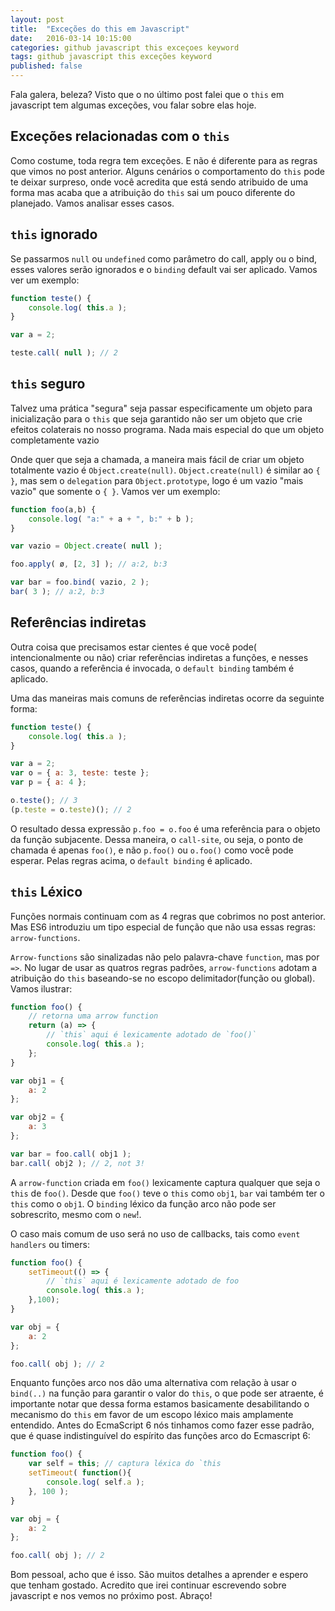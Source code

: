 ```yaml
---
layout: post
title:  "Exceções do this em Javascript"
date:   2016-03-14 10:15:00
categories: github javascript this exceçoes keyword
tags: github javascript this exceções keyword
published: false
---
```


Fala galera, beleza? Visto que o no último post falei que o `this` em javascript tem algumas exceções, vou falar sobre elas hoje.

## Exceções relacionadas com o `this`
Como costume, toda regra tem exceções. E não é diferente para as regras que vimos no post anterior. Alguns cenários o comportamento do `this` pode te deixar surpreso, onde você acredita que está sendo atribuido de uma forma mas acaba que a atribuição do `this` sai um pouco diferente do planejado. Vamos analisar esses casos. 

## `this` ignorado

Se passarmos `null` ou `undefined` como parâmetro do call, apply ou o bind, esses valores serão ignorados e o `binding` default vai ser aplicado. Vamos ver um exemplo:

```js
function teste() {
    console.log( this.a );
}

var a = 2;

teste.call( null ); // 2
```

## `this` seguro

Talvez uma prática "segura" seja passar especificamente um objeto para inicialização para o `this` que seja garantido não ser um objeto que crie efeitos colaterais no nosso programa. Nada mais especial do que um objeto completamente vazio

Onde quer que seja a chamada, a maneira mais fácil de criar um objeto totalmente vazio é `Object.create(null)`. `Object.create(null)` é similar ao `{ }`, mas sem o `delegation` para `Object.prototype`, logo é um vazio "mais vazio" que somente o `{ }`. Vamos ver um exemplo: 

```js
function foo(a,b) {
    console.log( "a:" + a + ", b:" + b );
}

var vazio = Object.create( null );

foo.apply( ø, [2, 3] ); // a:2, b:3

var bar = foo.bind( vazio, 2 );
bar( 3 ); // a:2, b:3
```

## Referências indiretas

Outra coisa que precisamos estar cientes é que você pode( intencionalmente ou não) criar referências indiretas a funções, e nesses casos, quando a referência é invocada, o `default binding` também é aplicado. 

Uma das maneiras mais comuns de referências indiretas ocorre da seguinte forma: 

```js
function teste() {
    console.log( this.a );
}

var a = 2;
var o = { a: 3, teste: teste };
var p = { a: 4 };

o.teste(); // 3
(p.teste = o.teste)(); // 2
```

O resultado dessa expressão `p.foo = o.foo` é uma referência para o objeto da função subjacente. Dessa maneira, o `call-site`, ou seja, o ponto de chamada é apenas `foo()`, e não `p.foo()` ou `o.foo()` como você pode esperar. Pelas regras acima,  o `default binding` é aplicado. 


## `this` Léxico

Funções normais continuam com as 4 regras que cobrimos no post anterior. Mas ES6 introduziu um tipo especial de função que não usa essas regras: `arrow-functions`.

`Arrow-functions` são sinalizadas não pelo palavra-chave `function`, mas por `=>`. No lugar de usar as quatros regras padrões, `arrow-functions` adotam a atribuição do `this` baseando-se no escopo delimitador(função ou global). Vamos ilustrar:

```js
function foo() {
    // retorna uma arrow function
    return (a) => {
        // `this` aqui é lexicamente adotado de `foo()`
        console.log( this.a );
    };
}

var obj1 = {
    a: 2
};

var obj2 = {
    a: 3
};

var bar = foo.call( obj1 );
bar.call( obj2 ); // 2, not 3!
```

A `arrow-function` criada em `foo()` lexicamente captura qualquer que seja o `this` de `foo()`. Desde que `foo()` teve o `this` como `obj1`, `bar` vai também ter o `this` como o `obj1`. O `binding` léxico da função arco não pode ser sobrescrito, mesmo com o `new`!.

O caso mais comum de uso será no uso de callbacks, tais como `event handlers` ou timers:

```js
function foo() {
    setTimeout(() => {
        // `this` aqui é lexicamente adotado de foo
        console.log( this.a );
    },100);
}

var obj = {
    a: 2
};

foo.call( obj ); // 2
```

Enquanto funções arco nos dão uma alternativa com relação à usar o `bind(..)` na função para garantir o valor do `this`, o que pode ser atraente, é importante notar que dessa forma estamos basicamente desabilitando o mecanismo do `this` em favor de um escopo léxico mais amplamente entendido. Antes do EcmaScript 6 nós tinhamos como fazer esse padrão, que é quase indistinguível do espírito das funções arco do Ecmascript 6: 

```js
function foo() {
    var self = this; // captura léxica do `this
    setTimeout( function(){
        console.log( self.a );
    }, 100 );
}

var obj = {
    a: 2
};

foo.call( obj ); // 2
```

Bom pessoal, acho que é isso. São muitos detalhes a aprender e espero que tenham gostado. Acredito que irei continuar escrevendo sobre javascript e nos vemos no próximo post. Abraço!
